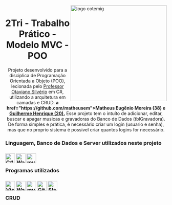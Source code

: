 <a href="https://cotemig.com.br/">
  <img align="right" alt="logo cotemig" width= "300px" src="https://www.assespro-mg.org.br/wp-content/uploads/2018/05/Cotemig-Associados.png" />
</a>
<h1 align="center">2Tri - Trabalho Prático - Modelo MVC - POO</h1> 
<p align="center">Projeto desenvolvido para a disciplica de Programação Orientada a Objeto (POO), lecionada pelo <a href="https://github.com/otavianocotemig">Professor Otaviano Silvério</a> em C#, utilizando a arquitetura em camadas e CRUD. <strong>a href="https://github.com/matheusem">Matheus Eugênio Moreira (38)</a> e <a href="https://github.com/guilhermehv"> Guilherme Henrique (20).</a></strong> Esse projeto tem o intuíto de adicionar, editar, buscar e apagar musicas e gravadoras do Banco de Dados (tblGravadora). De forma simples e prática, é necessário criar um login (usuario e senha), mas que no proprio sistema é possivel criar quantos logins for necessário.</p>
<h3>Linguagem, Banco de Dados e Server utilizados neste projeto<h3/>

<a href="https://docs.microsoft.com/en-us/dotnet/csharp/">
  <img align="left" alt="C#" width="30px" src="https://upload.wikimedia.org/wikipedia/commons/7/7a/C_Sharp_logo.svg" />
</a>

<a href="https://www.wampserver.com/en/">
  <img align="left" alt="Wampserver" width="30px" src="https://img1.gratispng.com/20180910/tjs/kisspng-wampserver-web-server-computer-servers-xampp-file-wampserver-logo-svg-wikimedia-commons-5b972ac8ec8e70.7459369615366335449689.jpg" />
</a>

<a href="https://www.mysql.com/">
  <img align="left" alt="mysql" width="30px" color="white" src="https://miro.medium.com/max/1200/1*DZyivhX9QpnKxovKyQjZEw.png" />
</a>
<br/>

<h3>Programas utilizados<h3/>


<a href="https://visualstudio.microsoft.com/vs/enterprise/">
  <img align="left" alt="Visual Studio" width="30px" src="https://visualstudio.microsoft.com/wp-content/uploads/2019/02/VSWinIcon_100x.png" />
</a>

<a href="https://www.wampserver.com/en/">
  <img align="left" alt="Wampserver" width="30px" src="https://img1.gratispng.com/20180910/tjs/kisspng-wampserver-web-server-computer-servers-xampp-file-wampserver-logo-svg-wikimedia-commons-5b972ac8ec8e70.7459369615366335449689.jpg" />
</a>

<a href="https://dev.mysql.com/downloads/workbench/">
  <img align="left" alt="mysqlWorkbench" width="30px" color="white" src="https://i.pinimg.com/originals/e9/bd/82/e9bd82cf92894a080eb23a15c246c52b.png" />
</a>

<a href="https://github.com/matheusem">
  <img align="left" alt="Github" width="30px" src="https://image.flaticon.com/icons/png/512/25/25231.png" />
</a>

<a href="https://slack.com/intl/en-br/">
  <img align="left" alt="Slack" width="30px" src="https://image.flaticon.com/icons/png/512/2762/2762451.png" />
</a>

<br/>
<h3 align="left">CRUD</h3>
